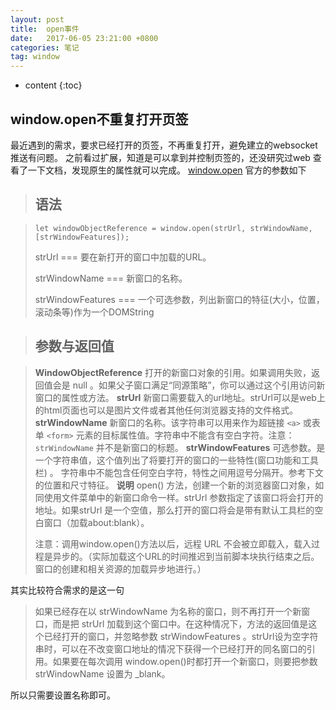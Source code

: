 ```yaml
---
layout: post
title:  open事件
date:   2017-06-05 23:21:00 +0800
categories: 笔记
tag: window
---
```


* content
{:toc}

## window.open不重复打开页签

最近遇到的需求，要求已经打开的页签，不再重复打开，避免建立的websocket推送有问题。
之前看过扩展，知道是可以拿到并控制页签的，还没研究过web
查看了一下文档，发现原生的属性就可以完成。
[window.open](https://developer.mozilla.org/zh-CN/docs/Web/API/Window/open)
官方的参数如下

>## 语法

>`let windowObjectReference = window.open(strUrl, strWindowName, [strWindowFeatures]);`
>
>strUrl === 要在新打开的窗口中加载的URL。
>
>strWindowName === 新窗口的名称。
>
>strWindowFeatures === 一个可选参数，列出新窗口的特征(大小，位置，滚动条等)作为一个DOMString

>## 参数与返回值

>**WindowObjectReference**
>打开的新窗口对象的引用。如果调用失败，返回值会是 null 。如果父子窗口满足“同源策略”，你可以通过这个引用访问新窗口的属性或方法。
>**strUrl**
>新窗口需要载入的url地址。strUrl可以是web上的html页面也可以是图片文件或者其他任何浏览器支持的文件格式。
>**strWindowName**
>新窗口的名称。该字符串可以用来作为超链接 `<a>` 或表单 `<form>` 元素的目标属性值。字符串中不能含有空白字符。注意：`strWindowName` 并不是新窗口的标题。
>**strWindowFeatures**
>可选参数。是一个字符串值，这个值列出了将要打开的窗口的一些特性(窗口功能和工具栏) 。 字符串中不能包含任何空白字符，特性之间用逗号分隔开。参考下文的位置和尺寸特征。
>**说明**
>open() 方法，创建一个新的浏览器窗口对象，如同使用文件菜单中的新窗口命令一样。strUrl 参数指定了该窗口将会打开的地址。如果strUrl 是一个空值，那么打开的窗口将会是带有默认工具栏的空白窗口（加载about:blank）。
>
>注意：调用window.open()方法以后，远程 URL 不会被立即载入，载入过程是异步的。（实际加载这个URL的时间推迟到当前脚本块执行结束之后。窗口的创建和相关资源的加载异步地进行。）
>
其实比较符合需求的是这一句
>如果已经存在以 strWindowName 为名称的窗口，则不再打开一个新窗口，而是把 strUrl 加载到这个窗口中。在这种情况下，方法的返回值是这个已经打开的窗口，并忽略参数 strWindowFeatures 。strUrl设为空字符串时，可以在不改变窗口地址的情况下获得一个已经打开的同名窗口的引用。如果要在每次调用 window.open()时都打开一个新窗口，则要把参数 strWindowName 设置为 _blank。

所以只需要设置名称即可。
